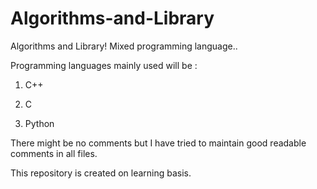 # Algorithms-and-Library
Algorithms and Library! Mixed programming language..

Programming languages mainly used will be : 

1. C++

2. C

3. Python

There might be no comments but I have tried to maintain good readable comments in all files.

This repository is created on learning basis.
